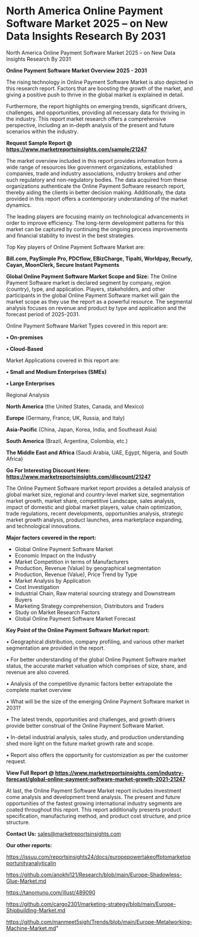 # North America Online Payment Software Market 2025 – on New Data Insights Research By 2031
 North America Online Payment Software Market 2025 – on New Data Insights Research By 2031

<Strong> Online Payment Software Market Overview 2025 - 2031</strong>

The rising technology in Online Payment Software Market is also depicted in this research report. Factors that are boosting the growth of the market, and giving a positive push to thrive in the global market is explained in detail.

Furthermore, the report highlights on emerging trends, significant drivers, challenges, and opportunities, providing all necessary data for thriving in the industry. This report market research offers a comprehensive perspective, including an in-depth analysis of the present and future scenarios within the industry.

<strong>Request Sample Report @ <a href=https://www.marketreportsinsights.com/sample/21247>https://www.marketreportsinsights.com/sample/21247</a></strong>

The market overview included in this report provides information from a wide range of resources like government organizations, established companies, trade and industry associations, industry brokers and other such regulatory and non-regulatory bodies. The data acquired from these organizations authenticate the Online Payment Software research report, thereby aiding the clients in better decision making. Additionally, the data provided in this report offers a contemporary understanding of the market dynamics.

The leading players are focusing mainly on technological advancements in order to improve efficiency. The long-term development patterns for this market can be captured by continuing the ongoing process improvements and financial stability to invest in the best strategies.

Top Key players of Online Payment Software Market are:

<strong>Bill.com, PaySimple Pro, PDCflow, EBizCharge, Tipalti, Worldpay, Recurly, Cayan, MoonClerk, Secure Instant Payments</strong>

<strong><b>Global Online Payment Software Market Scope and Size:</b></strong>
The Online Payment Software market is declared segment by company, region (country), type, and application. Players, stakeholders, and other participants in the global Online Payment Software market will gain the market scope as they use the report as a powerful resource. The segmental analysis focuses on revenue and product by type and application and the forecast period of 2025-2031.

Online Payment Software Market Types covered in this report are:

<strong>• On-premises

• Cloud-Based</strong>

Market Applications covered in this report are:

<strong>• Small and Medium Enterprises (SMEs)

• Large Enterprises</strong> 

Regional Analysis

<strong>North America</strong> (the United States, Canada, and Mexico)

<strong>Europe</strong> (Germany, France, UK, Russia, and Italy)

<strong>Asia-Pacific</strong> (China, Japan, Korea, India, and Southeast Asia)

<strong>South America</strong> (Brazil, Argentina, Colombia, etc.)

<strong>The Middle East and Africa</strong> (Saudi Arabia, UAE, Egypt, Nigeria, and South Africa)

<strong>Go For Interesting Discount Here: <a href=https://www.marketreportsinsights.com/discount/21247>https://www.marketreportsinsights.com/discount/21247</a></strong>

The Online Payment Software market report provides a detailed analysis of global market size, regional and country-level market size, segmentation market growth, market share, competitive Landscape, sales analysis, impact of domestic and global market players, value chain optimization, trade regulations, recent developments, opportunities analysis, strategic market growth analysis, product launches, area marketplace expanding, and technological innovations.

<strong><b>Major factors covered in the report:</b></strong>
<ul>
  <li>Global Online Payment Software Market </li>
  <li>Economic Impact on the Industry</li>
  <li>Market Competition in terms of Manufacturers</li>
  <li>Production, Revenue (Value) by geographical segmentation</li>
  <li>Production, Revenue (Value), Price Trend by Type</li>
  <li>Market Analysis by Application</li>
  <li>Cost Investigation</li>
  <li>Industrial Chain, Raw material sourcing strategy and Downstream Buyers</li>
  <li>Marketing Strategy comprehension, Distributors and Traders</li>
  <li>Study on Market Research Factors</li>
  <li>Global Online Payment Software Market Forecast</li>
</ul>

<strong><b>Key Point of the Online Payment Software Market report:</b></strong>

• Geographical distribution, company profiling, and various other market segmentation are provided in the report.

• For better understanding of the global Online Payment Software market status, the accurate market valuation which comprises of size, share, and revenue are also covered.

• Analysis of the competitive dynamic factors better extrapolate the complete market overview

• What will be the size of the emerging Online Payment Software market in 2031?

• The latest trends, opportunities and challenges, and growth drivers provide better construal of the Online Payment Software Market.

• In-detail industrial analysis, sales study, and production understanding shed more light on the future market growth rate and scope.

• Report also offers the opportunity for customization as per the customer request.

<strong><b>View Full Report @ <a href=https://www.marketreportsinsights.com/industry-forecast/global-online-payment-software-market-growth-2021-21247>https://www.marketreportsinsights.com/industry-forecast/global-online-payment-software-market-growth-2021-21247</a></b></strong>


At last, the Online Payment Software Market report includes investment come analysis and development trend analysis. The present and future opportunities of the fastest growing international industry segments are coated throughout this report. This report additionally presents product specification, manufacturing method, and product cost structure, and price structure.

<strong>Contact Us:</strong>
sales@marketreportsinsights.com

<strong>Our other reports:</strong>

<a href=https://issuu.com/reportsinsights24/docs/europepowertakeoffptomarketopportunityanalyticalin>https://issuu.com/reportsinsights24/docs/europepowertakeoffptomarketopportunityanalyticalin</a>

<a href=https://github.com/anokhi121/Research/blob/main/Europe-Shadowless-Glue-Market.md>https://github.com/anokhi121/Research/blob/main/Europe-Shadowless-Glue-Market.md</a>

<a href=https://tanomuno.com/illust/489090>https://tanomuno.com/illust/489090</a>

<a href=https://github.com/cargo2301/marketing-strategy/blob/main/Europe-Shipbuilding-Market.md>https://github.com/cargo2301/marketing-strategy/blob/main/Europe-Shipbuilding-Market.md</a>

<a href=https://github.com/manmeet5sigh/Trends/blob/main/Europe-Metalworking-Machine-Market.md>https://github.com/manmeet5sigh/Trends/blob/main/Europe-Metalworking-Machine-Market.md</a>"
